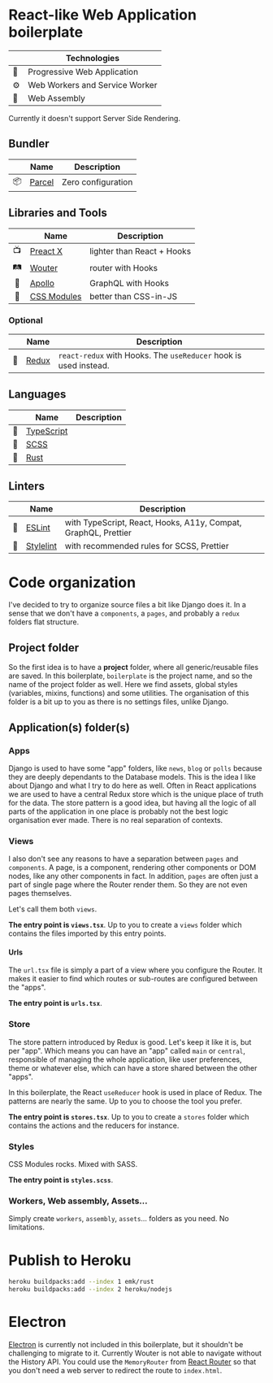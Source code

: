 # React-like Web Application boilerplate

| | Technologies |
| --- | --- |
| 📱 | Progressive Web Application |
| ⚙️ | Web Workers and Service Worker |
| 🧬 | Web Assembly |

Currently it doesn't support Server Side Rendering.

## Bundler
| | Name | Description |
| :---: | --- | --- |
| 📦 | [Parcel](https://parceljs.org/) | Zero configuration |

## Libraries and Tools
| | Name | Description |
| :---: | --- | --- |
| 📺 | [Preact X](https://preactjs.com/) | lighter than React + Hooks |
| 🛤 | [Wouter](https://github.com/molefrog/wouter) | router with Hooks |
| 🚡 | [Apollo](https://www.apollographql.com/) | GraphQL with Hooks |
| 🎊 | [CSS Modules](https://github.com/css-modules/css-modules) | better than CSS-in-JS |

### Optional
| | Name | Description |
| :---: | --- | --- |
| 📑 | [Redux](https://redux.js.org/) | `react-redux` with Hooks. The `useReducer` hook is used instead. |

## Languages
| | Name | Description |
| :---: | --- | --- |
| 📜 | [TypeScript](https://www.typescriptlang.org/) | |
| 💎 | [SCSS](https://sass-lang.com/) | |
| 🧬 | [Rust](https://www.rust-lang.org/) | |

## Linters
| | Name | Description |
| :---: | --- | --- |
| 🧽 | [ESLint](https://eslint.org/) | with TypeScript, React, Hooks, A11y, Compat, GraphQL, Prettier |
| 🧽 | [Stylelint](https://stylelint.io/) | with recommended rules for SCSS, Prettier |

# Code organization
I've decided to try to organize source files a bit like Django does it. In a sense that we don't have a `components`, a
`pages`, and probably a `redux` folders flat structure.

## Project folder
So the first idea is to have a **project** folder, where all generic/reusable files are saved. In this boilerplate,
`boilerplate` is the project name, and so the name of the project folder as well.
Here we find assets, global styles (variables, mixins, functions) and some utilities. The organisation of this folder
is a bit up to you as there is no settings files, unlike Django.

## Application(s) folder(s)
### Apps
Django is used to have some "app" folders, like `news`, `blog` or `polls` because they are deeply dependants to the
Database models. This is the idea I like about Django and what I try to do here as well.
Often in React applications we are used to have a central Redux store which is the unique place of truth for the data.
The store pattern is a good idea, but having all the logic of all parts of the application in one place is probably
not the best logic organisation ever made. There is no real separation of contexts.

### Views
I also don't see any reasons to have a separation between `pages` and `components`. A page, is a component, rendering
other components or DOM nodes, like any other components in fact. In addition, `pages` are often just a part of single
page where the Router render them. So they are not even pages themselves.

Let's call them both `views`.

**The entry point is `views.tsx`**.
Up to you to create a `views` folder which contains the files imported by this entry points.

#### Urls
The `url.tsx` file is simply a part of a view where you configure the Router. It makes it easier to find which routes or
sub-routes are configured between the "apps".

**The entry point is `urls.tsx`**.

### Store
The store pattern introduced by Redux is good. Let's keep it like it is, but per "app". Which means you can have an "app"
called `main` or `central`, responsible of managing the whole application, like user preferences, theme or whatever else,
 which can have a store shared between the other "apps".
 
In this boilerplate, the React `useReducer` hook is used in place of Redux. The patterns are nearly the same.
Up to you to choose the tool you prefer.

**The entry point is `stores.tsx`**.
Up to you to create a `stores` folder which contains the actions and the reducers for instance.

### Styles
CSS Modules rocks. Mixed with SASS.

**The entry point is `styles.scss`**.

### Workers, Web assembly, Assets...
Simply create `workers`, `assembly`, `assets`... folders as you need. No limitations.

# Publish to Heroku

```bash
heroku buildpacks:add --index 1 emk/rust
heroku buildpacks:add --index 2 heroku/nodejs
```

# Electron
[Electron](https://electronjs.org/) is currently not included in this boilerplate, but it shouldn't be challenging
to migrate to it. Currently Wouter is not able to navigate without the History API. You could use the
`MemoryRouter` from [React Router](https://reacttraining.com/react-router/) so that you don't need a web server
to redirect the route to `index.html`.
